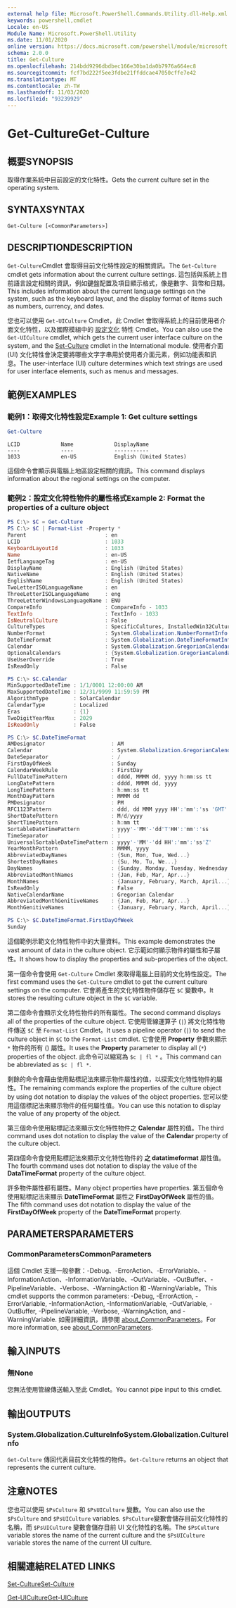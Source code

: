 ```yaml
---
external help file: Microsoft.PowerShell.Commands.Utility.dll-Help.xml
keywords: powershell,cmdlet
Locale: en-US
Module Name: Microsoft.PowerShell.Utility
ms.date: 11/01/2020
online version: https://docs.microsoft.com/powershell/module/microsoft.powershell.utility/get-culture?view=powershell-5.1&WT.mc_id=ps-gethelp
schema: 2.0.0
title: Get-Culture
ms.openlocfilehash: 214bdd9296dbdbec166e30ba1da0b7976a664ec8
ms.sourcegitcommit: fcf7bd222f5ee3fdbe21ffddcae47050cffe7e42
ms.translationtype: MT
ms.contentlocale: zh-TW
ms.lasthandoff: 11/03/2020
ms.locfileid: "93239929"
---
```

# <span data-ttu-id="aa102-103">Get-Culture</span><span class="sxs-lookup"><span data-stu-id="aa102-103">Get-Culture</span></span>

## <span data-ttu-id="aa102-104">概要</span><span class="sxs-lookup"><span data-stu-id="aa102-104">SYNOPSIS</span></span>
<span data-ttu-id="aa102-105">取得作業系統中目前設定的文化特性。</span><span class="sxs-lookup"><span data-stu-id="aa102-105">Gets the current culture set in the operating system.</span></span>

## <span data-ttu-id="aa102-106">SYNTAX</span><span class="sxs-lookup"><span data-stu-id="aa102-106">SYNTAX</span></span>

```
Get-Culture [<CommonParameters>]
```

## <span data-ttu-id="aa102-107">DESCRIPTION</span><span class="sxs-lookup"><span data-stu-id="aa102-107">DESCRIPTION</span></span>

<span data-ttu-id="aa102-108">`Get-Culture`Cmdlet 會取得目前文化特性設定的相關資訊。</span><span class="sxs-lookup"><span data-stu-id="aa102-108">The `Get-Culture` cmdlet gets information about the current culture settings.</span></span> <span data-ttu-id="aa102-109">這包括與系統上目前語言設定相關的資訊，例如鍵盤配置及項目顯示格式，像是數字、貨幣和日期。</span><span class="sxs-lookup"><span data-stu-id="aa102-109">This includes information about the current language settings on the system, such as the keyboard layout, and the display format of items such as numbers, currency, and dates.</span></span>

<span data-ttu-id="aa102-110">您也可以使用 `Get-UICulture` Cmdlet，此 Cmdlet 會取得系統上的目前使用者介面文化特性，以及國際模組中的 [設定文化](/powershell/module/international/set-culture) 特性 Cmdlet。</span><span class="sxs-lookup"><span data-stu-id="aa102-110">You can also use the `Get-UICulture` cmdlet, which gets the current user interface culture on the system, and the [Set-Culture](/powershell/module/international/set-culture) cmdlet in the International module.</span></span> <span data-ttu-id="aa102-111">使用者介面 (UI) 文化特性會決定要將哪些文字字串用於使用者介面元素，例如功能表和訊息。</span><span class="sxs-lookup"><span data-stu-id="aa102-111">The user-interface (UI) culture determines which text strings are used for user interface elements, such as menus and messages.</span></span>

## <span data-ttu-id="aa102-112">範例</span><span class="sxs-lookup"><span data-stu-id="aa102-112">EXAMPLES</span></span>

### <span data-ttu-id="aa102-113">範例1：取得文化特性設定</span><span class="sxs-lookup"><span data-stu-id="aa102-113">Example 1: Get culture settings</span></span>

```powershell
Get-Culture
```

```Output
LCID             Name             DisplayName
----             ----             -----------
1033             en-US            English (United States)
```

<span data-ttu-id="aa102-114">這個命令會顯示與電腦上地區設定相關的資訊。</span><span class="sxs-lookup"><span data-stu-id="aa102-114">This command displays information about the regional settings on the computer.</span></span>

### <span data-ttu-id="aa102-115">範例2：設定文化特性物件的屬性格式</span><span class="sxs-lookup"><span data-stu-id="aa102-115">Example 2: Format the properties of a culture object</span></span>

```powershell
PS C:\> $C = Get-Culture
PS C:\> $C | Format-List -Property *
Parent                         : en
LCID                           : 1033
KeyboardLayoutId               : 1033
Name                           : en-US
IetfLanguageTag                : en-US
DisplayName                    : English (United States)
NativeName                     : English (United States)
EnglishName                    : English (United States)
TwoLetterISOLanguageName       : en
ThreeLetterISOLanguageName     : eng
ThreeLetterWindowsLanguageName : ENU
CompareInfo                    : CompareInfo - 1033
TextInfo                       : TextInfo - 1033
IsNeutralCulture               : False
CultureTypes                   : SpecificCultures, InstalledWin32Cultures, FrameworkCultures
NumberFormat                   : System.Globalization.NumberFormatInfo
DateTimeFormat                 : System.Globalization.DateTimeFormatInfo
Calendar                       : System.Globalization.GregorianCalendar
OptionalCalendars              : {System.Globalization.GregorianCalendar, System.Globalization.GregorianCalendar}
UseUserOverride                : True
IsReadOnly                     : False

PS C:\> $C.Calendar
MinSupportedDateTime : 1/1/0001 12:00:00 AM
MaxSupportedDateTime : 12/31/9999 11:59:59 PM
AlgorithmType        : SolarCalendar
CalendarType         : Localized
Eras                 : {1}
TwoDigitYearMax      : 2029
IsReadOnly           : False

PS C:\> $C.DateTimeFormat
AMDesignator                     : AM
Calendar                         : System.Globalization.GregorianCalendar
DateSeparator                    : /
FirstDayOfWeek                   : Sunday
CalendarWeekRule                 : FirstDay
FullDateTimePattern              : dddd, MMMM dd, yyyy h:mm:ss tt
LongDatePattern                  : dddd, MMMM dd, yyyy
LongTimePattern                  : h:mm:ss tt
MonthDayPattern                  : MMMM dd
PMDesignator                     : PM
RFC1123Pattern                   : ddd, dd MMM yyyy HH':'mm':'ss 'GMT'
ShortDatePattern                 : M/d/yyyy
ShortTimePattern                 : h:mm tt
SortableDateTimePattern          : yyyy'-'MM'-'dd'T'HH':'mm':'ss
TimeSeparator                    : :
UniversalSortableDateTimePattern : yyyy'-'MM'-'dd HH':'mm':'ss'Z'
YearMonthPattern                 : MMMM, yyyy
AbbreviatedDayNames              : {Sun, Mon, Tue, Wed...}
ShortestDayNames                 : {Su, Mo, Tu, We...}
DayNames                         : {Sunday, Monday, Tuesday, Wednesday...}
AbbreviatedMonthNames            : {Jan, Feb, Mar, Apr...}
MonthNames                       : {January, February, March, April...}
IsReadOnly                       : False
NativeCalendarName               : Gregorian Calendar
AbbreviatedMonthGenitiveNames    : {Jan, Feb, Mar, Apr...}
MonthGenitiveNames               : {January, February, March, April...}

PS C:\> $C.DateTimeFormat.FirstDayOfWeek
Sunday
```

<span data-ttu-id="aa102-116">這個範例示範文化特性物件中的大量資料。</span><span class="sxs-lookup"><span data-stu-id="aa102-116">This example demonstrates the vast amount of data in the culture object.</span></span> <span data-ttu-id="aa102-117">它示範如何顯示物件的屬性和子屬性。</span><span class="sxs-lookup"><span data-stu-id="aa102-117">It shows how to display the properties and sub-properties of the object.</span></span>

<span data-ttu-id="aa102-118">第一個命令會使用 `Get-Culture` Cmdlet 來取得電腦上目前的文化特性設定。</span><span class="sxs-lookup"><span data-stu-id="aa102-118">The first command uses the `Get-Culture` cmdlet to get the current culture settings on the computer.</span></span>
<span data-ttu-id="aa102-119">它會將產生的文化特性物件儲存在 `$C` 變數中。</span><span class="sxs-lookup"><span data-stu-id="aa102-119">It stores the resulting culture object in the `$C` variable.</span></span>

<span data-ttu-id="aa102-120">第二個命令會顯示文化特性物件的所有屬性。</span><span class="sxs-lookup"><span data-stu-id="aa102-120">The second command displays all of the properties of the culture object.</span></span> <span data-ttu-id="aa102-121">它使用管線運算子 (`|`) 將文化特性物件傳送 `$C` 至 `Format-List` Cmdlet。</span><span class="sxs-lookup"><span data-stu-id="aa102-121">It uses a pipeline operator (`|`) to send the culture object in `$C` to the `Format-List` cmdlet.</span></span> <span data-ttu-id="aa102-122">它會使用 **Property** 參數來顯示 `*` 物件的所有 () 屬性。</span><span class="sxs-lookup"><span data-stu-id="aa102-122">It uses the **Property** parameter to display all (`*`) properties of the object.</span></span> <span data-ttu-id="aa102-123">此命令可以縮寫為 `$c | fl *` 。</span><span class="sxs-lookup"><span data-stu-id="aa102-123">This command can be abbreviated as `$c | fl *`.</span></span>

<span data-ttu-id="aa102-124">剩餘的命令會藉由使用點標記法來顯示物件屬性的值，以探索文化特性物件的屬性。</span><span class="sxs-lookup"><span data-stu-id="aa102-124">The remaining commands explore the properties of the culture object by using dot notation to display the values of the object properties.</span></span> <span data-ttu-id="aa102-125">您可以使用這個標記法來顯示物件的任何屬性值。</span><span class="sxs-lookup"><span data-stu-id="aa102-125">You can use this notation to display the value of any property of the object.</span></span>

<span data-ttu-id="aa102-126">第三個命令使用點標記法來顯示文化特性物件之 **Calendar** 屬性的值。</span><span class="sxs-lookup"><span data-stu-id="aa102-126">The third command uses dot notation to display the value of the **Calendar** property of the culture object.</span></span>

<span data-ttu-id="aa102-127">第四個命令會使用點標記法來顯示文化特性物件的 **之 datatimeformat** 屬性值。</span><span class="sxs-lookup"><span data-stu-id="aa102-127">The fourth command uses dot notation to display the value of the **DataTimeFormat** property of the culture object.</span></span>

<span data-ttu-id="aa102-128">許多物件屬性都有屬性。</span><span class="sxs-lookup"><span data-stu-id="aa102-128">Many object properties have properties.</span></span> <span data-ttu-id="aa102-129">第五個命令使用點標記法來顯示 **DateTimeFormat** 屬性之 **FirstDayOfWeek** 屬性的值。</span><span class="sxs-lookup"><span data-stu-id="aa102-129">The fifth command uses dot notation to display the value of the **FirstDayOfWeek** property of the **DateTimeFormat** property.</span></span>

## <span data-ttu-id="aa102-130">PARAMETERS</span><span class="sxs-lookup"><span data-stu-id="aa102-130">PARAMETERS</span></span>

### <span data-ttu-id="aa102-131">CommonParameters</span><span class="sxs-lookup"><span data-stu-id="aa102-131">CommonParameters</span></span>

<span data-ttu-id="aa102-132">這個 Cmdlet 支援一般參數：-Debug、-ErrorAction、-ErrorVariable、-InformationAction、-InformationVariable、-OutVariable、-OutBuffer、-PipelineVariable、-Verbose、-WarningAction 和 -WarningVariable。</span><span class="sxs-lookup"><span data-stu-id="aa102-132">This cmdlet supports the common parameters: -Debug, -ErrorAction, -ErrorVariable, -InformationAction, -InformationVariable, -OutVariable, -OutBuffer, -PipelineVariable, -Verbose, -WarningAction, and -WarningVariable.</span></span> <span data-ttu-id="aa102-133">如需詳細資訊，請參閱 [about_CommonParameters](https://go.microsoft.com/fwlink/?LinkID=113216)。</span><span class="sxs-lookup"><span data-stu-id="aa102-133">For more information, see [about_CommonParameters](https://go.microsoft.com/fwlink/?LinkID=113216).</span></span>

## <span data-ttu-id="aa102-134">輸入</span><span class="sxs-lookup"><span data-stu-id="aa102-134">INPUTS</span></span>

### <span data-ttu-id="aa102-135">無</span><span class="sxs-lookup"><span data-stu-id="aa102-135">None</span></span>

<span data-ttu-id="aa102-136">您無法使用管線傳送輸入至此 Cmdlet。</span><span class="sxs-lookup"><span data-stu-id="aa102-136">You cannot pipe input to this cmdlet.</span></span>

## <span data-ttu-id="aa102-137">輸出</span><span class="sxs-lookup"><span data-stu-id="aa102-137">OUTPUTS</span></span>

### <span data-ttu-id="aa102-138">System.Globalization.CultureInfo</span><span class="sxs-lookup"><span data-stu-id="aa102-138">System.Globalization.CultureInfo</span></span>

<span data-ttu-id="aa102-139">`Get-Culture` 傳回代表目前文化特性的物件。</span><span class="sxs-lookup"><span data-stu-id="aa102-139">`Get-Culture` returns an object that represents the current culture.</span></span>

## <span data-ttu-id="aa102-140">注意</span><span class="sxs-lookup"><span data-stu-id="aa102-140">NOTES</span></span>

<span data-ttu-id="aa102-141">您也可以使用 `$PsCulture` 和 `$PsUICulture` 變數。</span><span class="sxs-lookup"><span data-stu-id="aa102-141">You can also use the `$PsCulture` and `$PsUICulture` variables.</span></span> <span data-ttu-id="aa102-142">`$PsCulture`變數會儲存目前文化特性的名稱，而 `$PsUICulture` 變數會儲存目前 UI 文化特性的名稱。</span><span class="sxs-lookup"><span data-stu-id="aa102-142">The `$PsCulture` variable stores the name of the current culture and the `$PsUICulture` variable stores the name of the current UI culture.</span></span>

## <span data-ttu-id="aa102-143">相關連結</span><span class="sxs-lookup"><span data-stu-id="aa102-143">RELATED LINKS</span></span>

[<span data-ttu-id="aa102-144">Set-Culture</span><span class="sxs-lookup"><span data-stu-id="aa102-144">Set-Culture</span></span>](/powershell/module/international/set-culture)

[<span data-ttu-id="aa102-145">Get-UICulture</span><span class="sxs-lookup"><span data-stu-id="aa102-145">Get-UICulture</span></span>](Get-UICulture.md)
